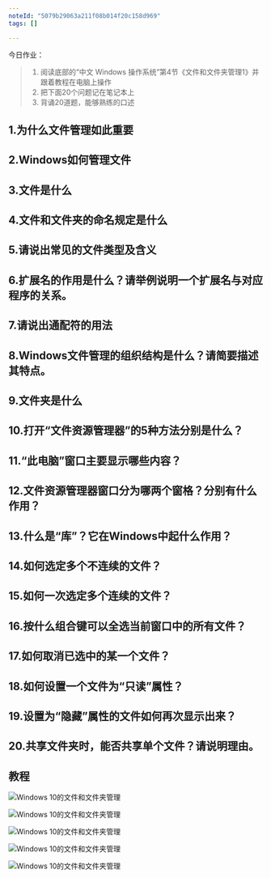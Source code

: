 ```yaml
---
noteId: "5079b29063a211f08b014f20c158d969"
tags: []

---
```


今日作业：
> 1. 阅读底部的“中文 Windows 操作系统”第4节《文件和文件夹管理1》并跟着教程在电脑上操作
> 2. 把下面20个问题记在笔记本上
> 3. 背诵20道题，能够熟练的口述


## 1.为什么文件管理如此重要

## 2.Windows如何管理文件

## 3.文件是什么

## 4.文件和文件夹的命名规定是什么

## 5.请说出常见的文件类型及含义

## 6.扩展名的作用是什么？请举例说明一个扩展名与对应程序的关系。

## 7.请说出通配符的用法

## 8.Windows文件管理的组织结构是什么？请简要描述其特点。

## 9.文件夹是什么

## 10.打开“文件资源管理器”的5种方法分别是什么？

## 11.“此电脑”窗口主要显示哪些内容？

## 12.文件资源管理器窗口分为哪两个窗格？分别有什么作用？

## 13.什么是“库”？它在Windows中起什么作用？

## 14.如何选定多个不连续的文件？

## 15.如何一次选定多个连续的文件？

## 16.按什么组合键可以全选当前窗口中的所有文件？

## 17.如何取消已选中的某一个文件？

## 18.如何设置一个文件为“只读”属性？

## 19.设置为“隐藏”属性的文件如何再次显示出来？
    
## 20.共享文件夹时，能否共享单个文件？请说明理由。


## 教程

![Windows 10的文件和文件夹管理](../../windows10/images/61.jpeg)

![Windows 10的文件和文件夹管理](../../windows10/images/62.jpeg)

![Windows 10的文件和文件夹管理](../../windows10/images/63.jpeg)

![Windows 10的文件和文件夹管理](../../windows10/images/64.jpeg)

![Windows 10的文件和文件夹管理](../../windows10/images/65.jpeg)